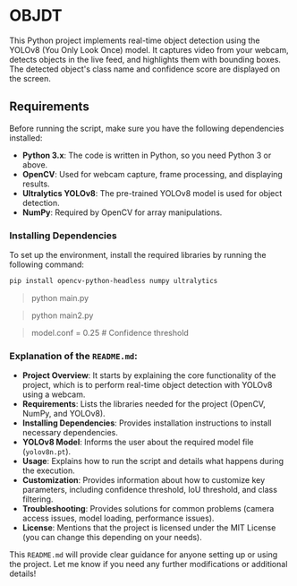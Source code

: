 # OBJDT

This Python project implements real-time object detection using the YOLOv8 (You Only Look Once) model. It captures video from your webcam, detects objects in the live feed, and highlights them with bounding boxes. The detected object's class name and confidence score are displayed on the screen.

## Requirements

Before running the script, make sure you have the following dependencies installed:

- **Python 3.x**: The code is written in Python, so you need Python 3 or above.
- **OpenCV**: Used for webcam capture, frame processing, and displaying results.
- **Ultralytics YOLOv8**: The pre-trained YOLOv8 model is used for object detection.
- **NumPy**: Required by OpenCV for array manipulations.

### Installing Dependencies

To set up the environment, install the required libraries by running the following command:

```bash
pip install opencv-python-headless numpy ultralytics
```


> python main.py


> python main2.py


> model.conf = 0.25  # Confidence threshold


### Explanation of the `README.md`:

- **Project Overview**: It starts by explaining the core functionality of the project, which is to perform real-time object detection with YOLOv8 using a webcam.
- **Requirements**: Lists the libraries needed for the project (OpenCV, NumPy, and YOLOv8).
- **Installing Dependencies**: Provides installation instructions to install necessary dependencies.
- **YOLOv8 Model**: Informs the user about the required model file (`yolov8n.pt`).
- **Usage**: Explains how to run the script and details what happens during the execution.
- **Customization**: Provides information about how to customize key parameters, including confidence threshold, IoU threshold, and class filtering.
- **Troubleshooting**: Provides solutions for common problems (camera access issues, model loading, performance issues).
- **License**: Mentions that the project is licensed under the MIT License (you can change this depending on your needs).

This `README.md` will provide clear guidance for anyone setting up or using the project. Let me know if you need any further modifications or additional details!



